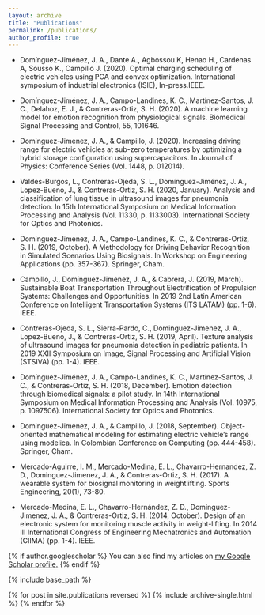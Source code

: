 ```yaml
---
layout: archive
title: "Publications"
permalink: /publications/
author_profile: true
---
```



- Domínguez-Jiménez, J. A., Dante A., Agbossou K, Henao H., Cardenas A, Sousso K., Campillo J. (2020). Optimal charging scheduling of electric vehicles using PCA and convex optimization. International symposium of industrial electronics (ISIE), In-press.IEEE.

- Domínguez-Jiménez, J. A., Campo-Landines, K. C., Martínez-Santos, J. C., Delahoz, E. J., & Contreras-Ortiz, S. H. (2020). A machine learning model for emotion recognition from physiological signals. Biomedical Signal Processing and Control, 55, 101646.

- Dominguez-Jimenez, J. A., & Campillo, J. (2020). Increasing driving range for electric vehicles at sub-zero temperatures by optimizing a hybrid storage configuration using supercapacitors. In Journal of Physics: Conference Series (Vol. 1448, p. 012014).

- Valdes-Burgos, L., Contreras-Ojeda, S. L., Domínguez-Jiménez, J. A., Lopez-Bueno, J., & Contreras-Ortiz, S. H. (2020, January). Analysis and classification of lung tissue in ultrasound images for pneumonia detection. In 15th International Symposium on Medical Information Processing and Analysis (Vol. 11330, p. 1133003). International Society for Optics and Photonics.

- Dominguez-Jimenez, J. A., Campo-Landines, K. C., & Contreras-Ortiz, S. H. (2019, October). A Methodology for Driving Behavior Recognition in Simulated Scenarios Using Biosignals. In Workshop on Engineering Applications (pp. 357-367). Springer, Cham.

- Campillo, J., Domínguez-Jimenez, J. A., & Cabrera, J. (2019, March). Sustainable Boat Transportation Throughout Electrification of Propulsion Systems: Challenges and Opportunities. In 2019 2nd Latin American Conference on Intelligent Transportation Systems (ITS LATAM) (pp. 1-6). IEEE.

- Contreras-Ojeda, S. L., Sierra-Pardo, C., Dominguez-Jimenez, J. A., Lopez-Bueno, J., & Contreras-Ortiz, S. H. (2019, April). Texture analysis of ultrasound images for pneumonia detection in pediatric patients. In 2019 XXII Symposium on Image, Signal Processing and Artificial Vision (STSIVA) (pp. 1-4). IEEE.

- Domínguez-Jiménez, J. A., Campo-Landines, K. C., Martínez-Santos, J. C., & Contreras-Ortiz, S. H. (2018, December). Emotion detection through biomedical signals: a pilot study. In 14th International Symposium on Medical Information Processing and Analysis (Vol. 10975, p. 1097506). International Society for Optics and Photonics.

- Dominguez-Jimenez, J. A., & Campillo, J. (2018, September). Object-oriented mathematical modeling for estimating electric vehicle’s range using modelica. In Colombian Conference on Computing (pp. 444-458). Springer, Cham.

- Mercado-Aguirre, I. M., Mercado-Medina, E. L., Chavarro-Hernandez, Z. D., Dominguez-Jimenez, J. A., & Contreras-Ortiz, S. H. (2017). A wearable system for biosignal monitoring in weightlifting. Sports Engineering, 20(1), 73-80.

- Mercado-Medina, E. L., Chavarro-Hernández, Z. D., Dominguez-Jimenez, J. A., & Contreras-Ortiz, S. H. (2014, October). Design of an electronic system for monitoring muscle activity in weight-lifting. In 2014 III International Congress of Engineering Mechatronics and Automation (CIIMA) (pp. 1-4). IEEE.

{% if author.googlescholar %}
  You can also find my articles on <u><a href="{{author.googlescholar}}">my Google Scholar profile</a>.</u>
{% endif %}

{% include base_path %}

{% for post in site.publications reversed %}
  {% include archive-single.html %}
{% endfor %}
